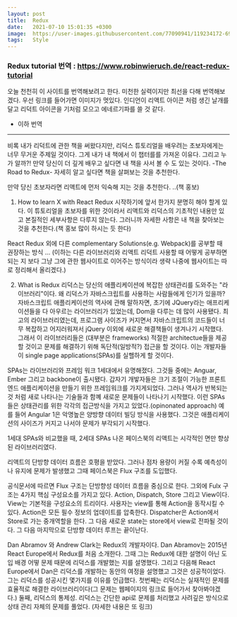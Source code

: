 ```yaml
---
layout: post
title:  Redux
date:   2021-07-10 15:01:35 +0300
image:  https://user-images.githubusercontent.com/77090941/119234172-69717180-bb67-11eb-8acc-f687aa97de80.jpg
tags:   Style
---
```

### Redux tutorial 번역 : https://www.robinwieruch.de/react-redux-tutorial

오늘 천천히 이 사이트를 번역해보려고 한다. 미천한 실력이지만 최선을 다해 번역해보겠다. 우선 링크를 들어가면 이미지가 멋있다. 인디언이 리액트 아이콘 처럼 생긴 날개를 달고 리덕트 아이콘을 기처럼 모으고 에네르기파를 쓸 것 같다. 

* 이하 번역
---
비록 내가 리덕트에 관한 책을 써왔다지만, 리덕스 튜토리얼을 배우려는 초보자에게는 너무 무거운 주제일 것이다. 그게 내가 내 책에서 이 챕터를를 가져온 이유다. 그리고 누가 알까?! 만약 당신이 더 깊게 배우고 싶다면 내 책을 사서 볼 수 도 있는 것이다. -The Road to Redux-  자세히 알고 싶다면 책을 살펴보는 것을 추천한다.

만약 당신 초보자라면 리액트에 먼저 익숙해 지는 것을 추천한다. ..(책 홍보)

1. How to learn X with React Redux
시작하기에 앞서 한가지 분명히 해야 할게 있다. 이 튜토리얼을 초보자를 위한 것이라서 리액트와 리덕스의 기초적인 내용만 있고 본질적인 세부사항은 다루지 않는다. 그러니까 자세한 사항은 내 책을 찾아보는 것을 추천한다.(책 홍보 많이 하시는 듯 한다)

React Redux 외에 다른 complementary Solutions(e.g. Webpack)를 공부할 때 권장하는 방식 
...
(이하는 다른 라이브러리와 리액트 리덕트 사용할 때 어떻게 공부하면 되는 지 보다 그냥 그에 관한 웹사이트로 이어주는 방식이라 생략 나중에 웹사이트는 따로 정리해서 올리겠다.)

2. What is Redux
리덕스는 당신의 애플리케이션에 복잡한 상태관리를 도와주는 "라이브러리"이다.
 왜  리덕스가 자바스크립트를 사용하는 사람들에게 인기가 있을까?
자바스크립트 애플리케이션의 역사에 관해 말하자면, 초기에 JQuery라는 애프리케이션들을 다 아우르는 라이브러리가 있었는데, Dom을 다루는 데 많이 사용됐다.
 최고의 라이브러리였는데, 프로그램 사이즈가 커지면서 자바스크립트의 코드들이 너무 복잡하고 어지러워져서 jQuery 이외에 새로운 해결책들이 생겨나기 시작했다. 그래서 이 라이브러리들은 (대부분은 frameworks) 적절한 architectue들을 제공할 것이고 문제를 해결하기 위해 독단적(일방적?) 접근을 할 것이다. 이는 개발자들이 single page applications(SPAs)를 실핼하게 할 것이다. 

 SPAs는 라이브러리와 프레임 워크 1세대에서 유명해졌다. 그것들 중에는 Anguar, Ember 그리고 backbone이 출시됐다. 갑자기 개밯자들은 크기 조절이 가능한 프론트엔드 애플리케이션을 만들기 위한 프레임워크를 가지게되었다. 그러나 역사가 반복되는 것 처럼 새로 나타나는 기술들과 함꼐 새로운 문제들이 나타나기 시작했다. 
 이런 SPAs들은 상태관리를 위한 각각의 접근방식을 가지고 있었다.(opinonated approach)
 예를 들어 Angular 1은 악명높은 양방향 데이터 빌딩 방식을 사용했다. 그것은 애플리케이션의 사이즈가 커지고 나서야 문제가 부각되기 시작했다.

 1세대 SPAs와 비교했을 때, 2세대 SPAs 나온 페이스북의 리액트는 시각적인 면만 향상된 라이브러리였다. 

 리액트의 단방향 데이터 흐름은 호평을 받았다. 그러나 점차 용량이 커질 수록 예측성이나 유지에 문제가 발생했고 그때 페이스북은 Flux 구조를 도입했다.

 공식문서에 따르면 Flux 구조는 단방향성 데이터 흐름을 중심으로 한다. 그외에 Fulx 구조는 4가지 핵심 구성요소를 가지고 있다. 
 Action, Dispatch, Store 그리고 View이다. View는 기본적을 구성요소의 트리이다. 사용자는 view를 통해 Action을 동작시킬 수 있다. Action은 모든 필수 정보의 업데이트를 압축한다. Dispatcher은 Action에서 Store로 가는 중개역할을 한다. 그 다음 새로운 state는 store에서 view로 전파될 것이다.  그 다음 마지막으로 단방향 데이터 루프는 끝이난다.

 Dan Abramov 와 Andrew Clark는 Redux의 개발자이다. Dan Abramov는 2015년 React Europe에서 Redux를 처음 소개한다. 그때 그는 Redux에 대한 설명이 아닌 도입 배경 어떻 문제 때문에 리덕스를 개발했는 지를 설명했다. 
 그리고 다음해 React Europe에서 Dan은 리덕스를 개발하는 동안의 여정을 설명했고 그것은 성공적이었다. 그는 리덕스를 성공시킨 몇가지를 이유를 언급했다. 
 첫번째는 리덕스는 실재적인 문제를 효율적로 해결한 라이브러리이다(그 문제는 웹페이지의 링크로 들어가서 찾아봐야겠다.)
 둘째, 리덕스의 통제성. 리덕스는 간단한 api로 문제를 처리했고 사려깊은 방식으로 상태 관리 자체의 문제를 풀었다. (자세한 내용은 또 링크)
 
      
      